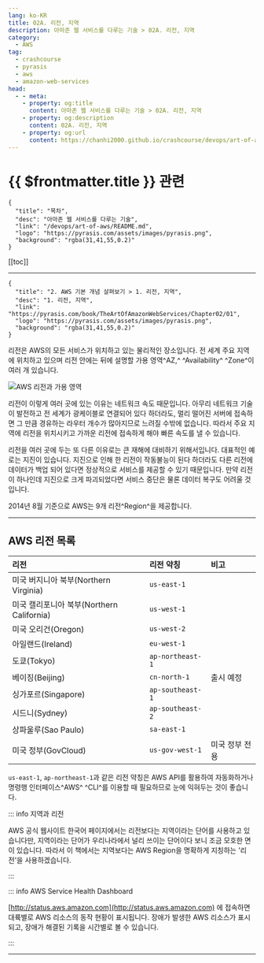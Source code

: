 ```yaml
---
lang: ko-KR
title: 02A. 리전, 지역
description: 아마존 웹 서비스를 다루는 기술 > 02A. 리전, 지역
category:
  - AWS
tag: 
  - crashcourse
  - pyrasis
  - aws 
  - amazon-web-services
head:
  - - meta:
    - property: og:title
      content: 아마존 웹 서비스를 다루는 기술 > 02A. 리전, 지역
    - property: og:description
      content: 02A. 리전, 지역
    - property: og:url
      content: https://chanhi2000.github.io/crashcourse/devops/art-of-aws/02A.html
---
```


# {{ $frontmatter.title }} 관련

```component VPCard
{
  "title": "목차",
  "desc": "아마존 웹 서비스를 다루는 기술",
  "link": "/devops/art-of-aws/README.md",
  "logo": "https://pyrasis.com/assets/images/pyrasis.png",
  "background": "rgba(31,41,55,0.2)"
}
```

[[toc]]

---

```component VPCard
{
  "title": "2. AWS 기본 개념 살펴보기 > 1. 리전, 지역",
  "desc": "1. 리전, 지역",
  "link": "https://pyrasis.com/book/TheArtOfAmazonWebServices/Chapter02/01",
  "logo": "https://pyrasis.com/assets/images/pyrasis.png",
  "background": "rgba(31,41,55,0.2)"
}
```

리전은 AWS의 모든 서비스가 위치하고 있는 물리적인 장소입니다. 전 세계 주요 지역에 위치하고 있으며 리전 안에는 뒤에 설명할 가용 영역^AZ,^ ^Availability^ ^Zone^이 여러 개 있습니다.

![AWS 리전과 가용 영역](https://pyrasis.com/assets/images/TheArtOfAmazonWebServicesChapter02/2.png)

리전이 이렇게 여러 곳에 있는 이유는 네트워크 속도 때문입니다. 아무리 네트워크 기술이 발전하고 전 세계가 광케이블로 연결되어 있다 하더라도, 멀리 떨어진 서버에 접속하면 그 만큼 경유하는 라우터 개수가 많아지므로 느려질 수밖에 없습니다. 따라서 주요 지역에 리전을 위치시키고 가까운 리전에 접속하게 해야 빠른 속도를 낼 수 있습니다.

리전을 여러 곳에 두는 또 다른 이유로는 큰 재해에 대비하기 위해서입니다. 대표적인 예로는 지진이 있습니다. 지진으로 인해 한 리전이 작동불능이 된다 하더라도 다른 리전에 데이터가 백업 되어 있다면 정상적으로 서비스를 제공할 수 있기 때문입니다. 만약 리전이 하나인데 지진으로 크게 파괴되었다면 서비스 중단은 물론 데이터 복구도 어려울 것입니다.

2014년 8월 기준으로 AWS는 9개 리전^Region^을 제공합니다.

---

## AWS 리전 목록

| 리전 | 리전 약칭 | 비고 |
| :--- | :---- | :--- |
| 미국 버지니아 북부(Northern Virginia) | `us-east-1` | |
| 미국 캘리포니아 북부(Northern California) | `us-west-1` | |
| 미국 오리건(Oregon) | `us-west-2` | |
| 아일랜드(Ireland) | `eu-west-1` | |
| 도쿄(Tokyo) | `ap-northeast-1` | |
| 베이징(Beijing) | `cn-north-1` | 출시 예정 |
| 싱가포르(Singapore) | `ap-southeast-1` | |
| 시드니(Sydney) | `ap-southeast-2` | |
| 상파울루(Sao Paulo) | `sa-east-1` | |
| 미국 정부(GovCloud) | `us-gov-west-1` | 미국 정부 전용 |

`us-east-1`, `ap-northeast-1`과 같은 리전 약칭은 AWS API를 활용하여 자동화하거나 명령행 인터페이스^AWS^ ^CLI^를 이용할 때 필요하므로 눈에 익혀두는 것이 좋습니다.

::: info 지역과 리전

AWS 공식 웹사이트 한국어 페이지에서는 리전보다는 지역이라는 단어를 사용하고 있습니다만, 지역이라는 단어가 우리나라에서 널리 쓰이는 단어이다 보니 조금 모호한 면이 있습니다. 따라서 이 책에서는 지역보다는 AWS Region을 명확하게 지칭하는 '리전'을 사용하겠습니다.

:::

::: info AWS Service Health Dashboard

[http://status.aws.amazon.com](http://status.aws.amazon.com) 에 접속하면 대륙별로 AWS 리소스의 동작 현황이 표시됩니다. 장애가 발생한 AWS 리소스가 표시되고, 장애가 해결된 기록을 시간별로 볼 수 있습니다.

:::

---

<TagLinks />